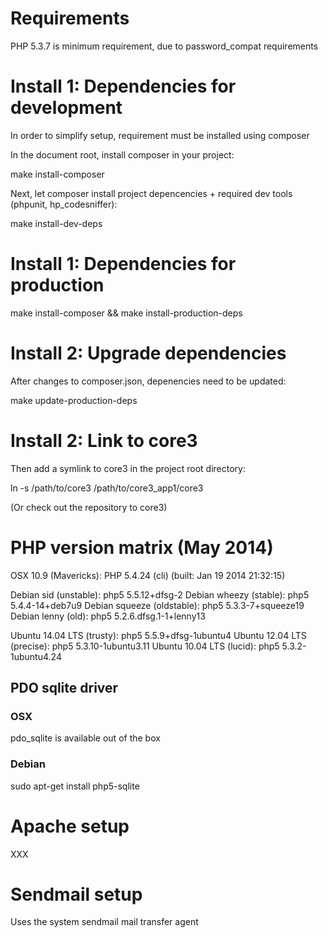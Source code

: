 # Requirements

PHP 5.3.7 is minimum requirement, due to password_compat requirements




# Install 1: Dependencies for development

In order to simplify setup, requirement must be installed using composer

In the document root, install composer in your project:

  make install-composer

Next, let composer install project depencencies + required dev tools (phpunit, hp_codesniffer):

  make install-dev-deps



# Install 1: Dependencies for production

  make install-composer && make install-production-deps



# Install 2: Upgrade dependencies

After changes to composer.json, depenencies need to be updated:

  make update-production-deps



# Install 2: Link to core3

Then add a symlink to core3 in the project root directory:

  ln -s /path/to/core3 /path/to/core3_app1/core3

(Or check out the repository to core3)






# PHP version matrix (May 2014)

OSX 10.9 (Mavericks):         PHP 5.4.24 (cli) (built: Jan 19 2014 21:32:15)

Debian sid (unstable):        php5 5.5.12+dfsg-2
Debian wheezy (stable):       php5 5.4.4-14+deb7u9
Debian squeeze (oldstable):   php5 5.3.3-7+squeeze19
Debian lenny (old):           php5 5.2.6.dfsg.1-1+lenny13

Ubuntu 14.04 LTS (trusty):    php5 5.5.9+dfsg-1ubuntu4
Ubuntu 12.04 LTS (precise):   php5 5.3.10-1ubuntu3.11
Ubuntu 10.04 LTS (lucid):     php5 5.3.2-1ubuntu4.24





## PDO sqlite driver

### OSX

pdo_sqlite is available out of the box

### Debian

  sudo apt-get install php5-sqlite




# Apache setup


XXX




# Sendmail setup

Uses the system sendmail mail transfer agent


